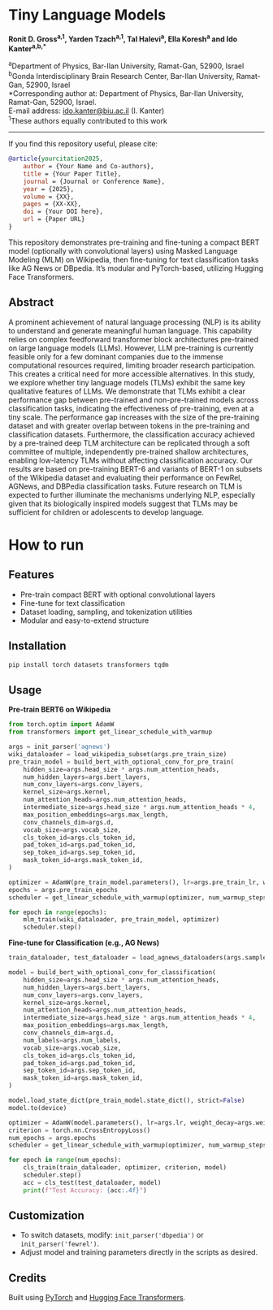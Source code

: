 # Tiny Language Models

**Ronit D. Gross<sup>a,1</sup>, Yarden Tzach<sup>a,1</sup>, Tal Halevi<sup>a</sup>, Ella Koresh<sup>a</sup> and Ido Kanter<sup>a,b,\*</sup>**

<sup>a</sup>Department of Physics, Bar-Ilan University, Ramat-Gan, 52900, Israel  
<sup>b</sup>Gonda Interdisciplinary Brain Research Center, Bar-Ilan University, Ramat-Gan, 52900, Israel  
\*Corresponding author at: Department of Physics, Bar-Ilan University, Ramat-Gan, 52900, Israel.  
E-mail address: [ido.kanter@biu.ac.il](mailto:ido.kanter@biu.ac.il) (I. Kanter)  
<sup>1</sup>These authors equally contributed to this work

---

If you find this repository useful, please cite:

```bibtex
@article{yourcitation2025,
    author = {Your Name and Co-authors},
    title = {Your Paper Title},
    journal = {Journal or Conference Name},
    year = {2025},
    volume = {XX},
    pages = {XX-XX},
    doi = {Your DOI here},
    url = {Paper URL}
}
 ```
This repository demonstrates pre-training and fine-tuning a compact BERT model (optionally with convolutional layers) using Masked Language Modeling (MLM) on Wikipedia, then fine-tuning for text classification tasks like AG News or DBpedia. It’s modular and PyTorch-based, utilizing Hugging Face Transformers.

## Abstract
A prominent achievement of natural language processing (NLP) is its ability to understand and generate meaningful human language. This capability relies on complex feedforward transformer block architectures pre-trained on large language models (LLMs). However, LLM pre-training is currently feasible only for a few dominant companies due to the immense computational resources required, limiting broader research participation. This creates a critical need for more accessible alternatives. In this study, we explore whether tiny language models (TLMs) exhibit the same key qualitative features of LLMs. We demonstrate that TLMs exhibit a clear performance gap between pre-trained and non-pre-trained models across classification tasks, indicating the effectiveness of pre-training, even at a tiny scale. The performance gap increases with the size of the pre-training dataset and with greater overlap between tokens in the pre-training and classification datasets. Furthermore, the classification accuracy achieved by a pre-trained deep TLM architecture can be replicated through a soft committee of multiple, independently pre-trained shallow architectures, enabling low-latency TLMs without affecting classification accuracy. Our results are based on pre-training BERT-6 and variants of BERT-1 on subsets of the Wikipedia dataset and evaluating their performance on FewRel, AGNews, and DBPedia classification tasks. Future research on TLM is expected to further illuminate the mechanisms underlying NLP, especially given that its biologically inspired models suggest that TLMs may be sufficient for children or adolescents to develop language. 

# How to run

## Features

- Pre-train compact BERT with optional convolutional layers
- Fine-tune for text classification
- Dataset loading, sampling, and tokenization utilities
- Modular and easy-to-extend structure

## Installation

```bash
pip install torch datasets transformers tqdm
```

## Usage

**Pre-train BERT6 on Wikipedia**

```python
from torch.optim import AdamW
from transformers import get_linear_schedule_with_warmup

args = init_parser('agnews')
wiki_dataloader = load_wikipedia_subset(args.pre_train_size)
pre_train_model = build_bert_with_optional_conv_for_pre_train(
    hidden_size=args.head_size * args.num_attention_heads,
    num_hidden_layers=args.bert_layers,
    num_conv_layers=args.conv_layers,
    kernel_size=args.kernel,
    num_attention_heads=args.num_attention_heads,
    intermediate_size=args.head_size * args.num_attention_heads * 4,
    max_position_embeddings=args.max_length,
    conv_channels_dim=args.d,
    vocab_size=args.vocab_size,
    cls_token_id=args.cls_token_id,
    pad_token_id=args.pad_token_id,
    sep_token_id=args.sep_token_id,
    mask_token_id=args.mask_token_id,
)

optimizer = AdamW(pre_train_model.parameters(), lr=args.pre_train_lr, weight_decay=args.pre_train_weight_decay)
epochs = args.pre_train_epochs
scheduler = get_linear_schedule_with_warmup(optimizer, num_warmup_steps=epochs // 100, num_training_steps=epochs)

for epoch in range(epochs):
    mlm_train(wiki_dataloader, pre_train_model, optimizer)
    scheduler.step()
```

**Fine-tune for Classification (e.g., AG News)**

```python
train_dataloader, test_dataloader = load_agnews_dataloaders(args.samples_per_label_train, args.samples_per_label_test)

model = build_bert_with_optional_conv_for_classification(
    hidden_size=args.head_size * args.num_attention_heads,
    num_hidden_layers=args.bert_layers,
    num_conv_layers=args.conv_layers,
    kernel_size=args.kernel,
    num_attention_heads=args.num_attention_heads,
    intermediate_size=args.head_size * args.num_attention_heads * 4,
    max_position_embeddings=args.max_length,
    conv_channels_dim=args.d,
    num_labels=args.num_labels,
    vocab_size=args.vocab_size,
    cls_token_id=args.cls_token_id,
    pad_token_id=args.pad_token_id,
    sep_token_id=args.sep_token_id,
    mask_token_id=args.mask_token_id,
)

model.load_state_dict(pre_train_model.state_dict(), strict=False)
model.to(device)

optimizer = AdamW(model.parameters(), lr=args.lr, weight_decay=args.weight_decay)
criterion = torch.nn.CrossEntropyLoss()
num_epochs = args.epochs
scheduler = get_linear_schedule_with_warmup(optimizer, num_warmup_steps=0, num_training_steps=num_epochs)

for epoch in range(num_epochs):
    cls_train(train_dataloader, optimizer, criterion, model)
    scheduler.step()
    acc = cls_test(test_dataloader, model)
    print(f"Test Accuracy: {acc:.4f}")
```

## Customization

- To switch datasets, modify: `init_parser('dbpedia')` or `init_parser('fewrel')`.
- Adjust model and training parameters directly in the scripts as desired.

## Credits

Built using [PyTorch](https://pytorch.org/) and [Hugging Face Transformers](https://huggingface.co/transformers/).

